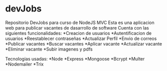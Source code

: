 # devJobs
Repositorio DevJobs para curso de NodeJS MVC
Esta es una aplicacion web para publicar vacantes de dasarrollo de software
Cuenta con las siguientes funcionalidades:
        *Creacion de usuarios
        *Autentificacion de usuarios
        *Reestablecer contraseñas
        *Actualizar Perfil
        *Envio de correos
        *Publicar vacantes
        *Buscar vacantes
        *Aplicar vacante
        *Actualizar vacante
        *Eliminar vacante
        *Subir imagenes y pdfs
 
Tecnologias usadas:
        *Node
        *Express
        *Mongoose
        *Bcrypt
        *Multer
        *Nodemailer
        *Trix
